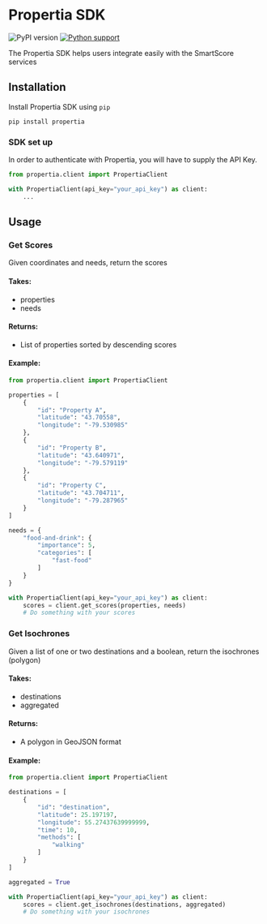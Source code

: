 # Propertia SDK

![PyPI version](https://badge.fury.io/py/propertia.svg) [![Python support](https://img.shields.io/badge/python-3.8+-blue.svg)](https://img.shields.io/badge/python-3.8+-blue)

The Propertia SDK helps users integrate easily with the SmartScore services
## Installation

Install Propertia SDK using `pip`

```
pip install propertia
```

### SDK set up

In order to authenticate with Propertia, you will have to supply the API Key.

```python
from propertia.client import PropertiaClient

with PropertiaClient(api_key="your_api_key") as client:
    ...
```

## Usage


### Get Scores

Given coordinates and needs, return the scores

#### Takes:

* properties
* needs

#### Returns:

* List of properties sorted by descending scores

#### Example:

```python
from propertia.client import PropertiaClient

properties = [
    {
        "id": "Property A",
        "latitude": "43.70558",
        "longitude": "-79.530985"
    },
    {
        "id": "Property B",
        "latitude": "43.640971",
        "longitude": "-79.579119"
    },
    {
        "id": "Property C",
        "latitude": "43.704711",
        "longitude": "-79.287965"
    }
]

needs = {
    "food-and-drink": {
        "importance": 5,
        "categories": [
            "fast-food"
        ]
    }
}

with PropertiaClient(api_key="your_api_key") as client:
    scores = client.get_scores(properties, needs)
    # Do something with your scores
```

### Get Isochrones

Given a list of one or two destinations and a boolean, return the isochrones (polygon)

#### Takes:

* destinations
* aggregated

#### Returns:

* A polygon in GeoJSON format

#### Example:

```python
from propertia.client import PropertiaClient

destinations = [
    {
        "id": "destination",
        "latitude": 25.197197,
        "longitude": 55.27437639999999,
        "time": 10,
        "methods": [
            "walking"
        ]
    }
]

aggregated = True

with PropertiaClient(api_key="your_api_key") as client:
    scores = client.get_isochrones(destinations, aggregated)
    # Do something with your isochrones
```
